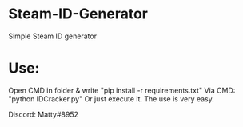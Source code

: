 # Steam-ID-Generator
Simple Steam ID generator

# Use:
Open CMD in folder & write "pip install -r requirements.txt"
Via CMD: "python IDCracker.py"
Or just execute it.
The use is very easy.

Discord: Matty#8952
